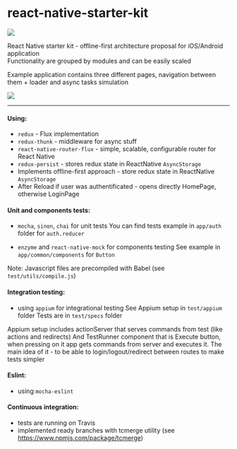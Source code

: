 # react-native-starter-kit
![](https://travis-ci.org/philipshurpik/react-native-starter-kit.svg?branch=master)

React Native starter kit - offline-first architecture proposal for iOS/Android application  
Functionality are grouped by modules and can be easily scaled  

Example application contains three different pages, navigation between them + loader and async tasks simulation

![](https://github.com/philipshurpik/react-native-starter-kit/raw/master/video.gif) 

----------
#### Using:
* `redux` - Flux implementation  
* `redux-thunk` - middleware for async stuff  
* `react-native-router-flux` - simple, scalable, configurable router for React Native  
* `redux-persist` - stores redux state in ReactNative `AsyncStorage`
* Implements offline-first approach - store redux state in ReactNative `AsyncStorage`
* After Reload if user was authentificated - opens directly HomePage, otherwise LoginPage

#### Unit and components tests:
* `mocha`, `sinon`, `chai` for unit tests
You can find tests example in `app/auth` folder for `auth.reducer`

* `enzyme` and `react-native-mock` for components testing
See example in `app/common/components` for `Button`

Note:
Javascript files are precompiled with Babel (see `test/utils/compile.js`)

#### Integration testing:
* using `appium` for integrational testing
See Appium setup in `test/appium` folder
Tests are in `test/specs` folder

Appium setup includes actionServer that serves commands from test (like actions and redirects)
And TestRunner component that is Execute button, when pressing on it app gets commands from server and executes it.
The main idea of it - to be able to login/logout/redirect between routes to make tests simpler 

#### Eslint:
* using `mocha-eslint`

#### Continuous integration:
* tests are running on Travis
* implemented ready branches with tcmerge utility (see https://www.npmjs.com/package/tcmerge)
